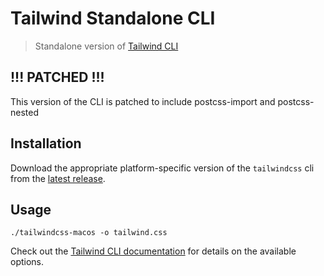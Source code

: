 # Tailwind Standalone CLI

> Standalone version of [Tailwind CLI](https://tailwindcss.com/docs/installation#using-tailwind-cli)

## !!! PATCHED !!!
This version of the CLI is patched to include postcss-import and postcss-nested

## Installation

Download the appropriate platform-specific version of the `tailwindcss` cli from the [latest release](https://github.com/tailwindlabs/tailwindcss/releases).

## Usage

```
./tailwindcss-macos -o tailwind.css
```

Check out the [Tailwind CLI documentation](https://tailwindcss.com/docs/installation#using-tailwind-cli) for details on the available options.
